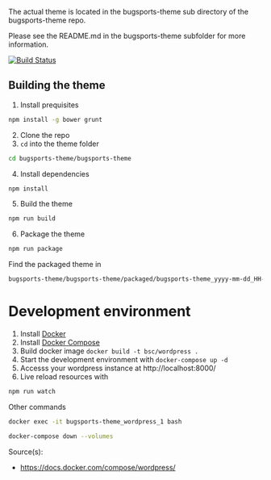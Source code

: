 The actual theme is located in the bugsports-theme sub directory of the bugsports-theme repo.

Please see the README.md in the bugsports-theme subfolder for more information.

[![Build Status](https://travis-ci.com/iokiwi/bugsports-theme.svg?branch=master)](https://travis-ci.com/iokiwi/bugsports-theme)

## Building the theme 

1. Install prequisites
```bash
npm install -g bower grunt
```
2. Clone the repo 
3. `cd` into the theme folder
```bash
cd bugsports-theme/bugsports-theme
```
4. Install dependencies
```bash
npm install
```
5. Build the theme
```bash
npm run build
```

6. Package the theme
```bash
npm run package
```

Find the packaged theme in
```bash
bugsports-theme/bugsports-theme/packaged/bugsports-theme_yyyy-mm-dd_HH-MM.zip
```

# Development environment

1. Install [Docker](https://docs.docker.com/install/)
2. Install [Docker Compose](https://docs.docker.com/compose/install/)
3. Build docker image `docker build -t bsc/wordpress .`
4. Start the development environment with `docker-compose up -d`
5. Accesss your wordpress instance at http://localhost:8000/
6. Live reload resources with

```bash
npm run watch
```

Other commands
```bash
docker exec -it bugsports-theme_wordpress_1 bash
```
```bash
docker-compose down --volumes
```

Source(s):
 * https://docs.docker.com/compose/wordpress/